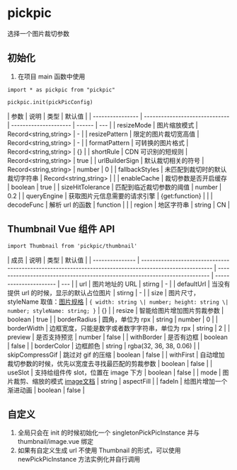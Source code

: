 # pickpic

选择一个图片裁切参数

## 初始化

1. 在项目 main 函数中使用

`import * as pickpic from "pickpic"`

`pickpic.init(pickPicConfig)`

| 参数             | 说明                           | 类型                  | 默认值 |
| ---------------- | ------------------------------ | --------------------- | ------ | --- |
| resizeMode       | 图片缩放模式                   | Record<string,string> | -      |
| resizePattern    | 限定的图片裁切宽高值           | Record<string,string> | -      |
| formatPattern    | 可转换的图片格式               | Record<string,string> | {}     |
| shortRule        | CDN 可识别的短规则             | Record<string,string> | true   |
| urlBuilderSign   | 默认裁切相关的符号             | Record<string,string> | number | 0   |
| fallbackStyles   | 未匹配到裁切时的默认裁切字符串 | Record<string,string> |        |
| enableCache      | 裁切参数是否开启缓存           | boolean               | true   |
| sizeHitTolerance | 匹配到临近裁切参数的阈值       | number                | 0.2    |
| queryEngine      | 获取图片元信息需要的请求引擎   | {get:function}        |        |
| decodeFunc       | 解析 url 的函数                | function              |        |
| region           | 地区字符串                     | string                | CN     |

## Thumbnail Vue 组件 API

`import Thumbnail from 'pickpic/thumbnail'`

| 成员            | 说明                                                                                                    | 类型                                                                        | 默认值                 |
| --------------- | ------------------------------------------------------------------------------------------------------- | --------------------------------------------------------------------------- | ---------------------- | --- |
| url             | 图片地址的 URL                                                                                          | stirng                                                                      | -                      |
| defaultUrl      | 当没有提供 url 的时候，显示的默认占位图片                                                               | stirng                                                                      | -                      |
| size            | 图片尺寸，styleName 取值：[图片规格](https://echotech.feishu.cn/sheets/shtcnXPvJB3BkJXnInb2tmQkfLB)     | `{ width: string \| number; height: string \| number; styleName: string; }` | {}                     |
| resize          | 智能给图片增加图片剪裁参数                                                                              | boolean                                                                     | true                   |
| borderRadius    | 圆角，单位为 rpx                                                                                        | string                                                                      | number                 | 0   |
| borderWidth     | 边框宽度，只能是数字或者数字字符串，单位为 rpx                                                          | string                                                                      | 2                      |
| preview         | 是否支持预览                                                                                            | number                                                                      | false                  |
| withBorder      | 是否有边框                                                                                              | boolean                                                                     | false                  |
| borderColor     | 边框颜色                                                                                                | string                                                                      | rgba(32, 36, 38, 0.06) |
| skipCompressGif | 跳过对 gif 的压缩                                                                                       | boolean                                                                     | false                  |
| withFirst       | 自动增加裁切参数的时候，优先以宽度去寻找最匹配的剪裁参数                                                | boolean                                                                     | false                  |
| useSlot         | 支持给组件传 slot，位置在 image 下方                                                                    | boolean                                                                     | false                  |
| mode            | 图片裁剪、缩放的模式 [image文档](https://developers.weixin.qq.com/miniprogram/dev/component/image.html) | string                                                                      | aspectFill             |
| fadeIn          | 给图片增加一个渐进动画                                                                                  | boolean                                                                     | false                  |

## 自定义

1. 全局只会在 init 的时候初始化一个 singletonPickPicInstance 并与 thumbnail/image.vue 绑定
2. 如果有自定义生成 url 不使用 Thumbnail 的形式，可以使用 newPickPicInstance 方法实例化并自行调用
